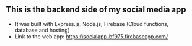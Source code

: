 ## This is the backend side of my social media app
* It was built with Express.js, Node.js, Firebase (Cloud functions, database and hosting)
* Link to the web app: https://socialapp-bf975.firebaseapp.com/
